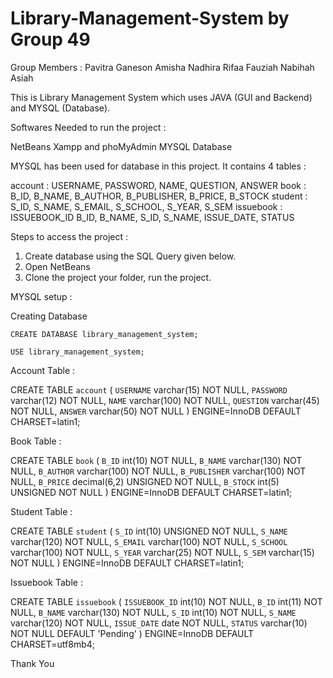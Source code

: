 
# Library-Management-System by Group 49

Group Members : 
Pavitra Ganeson
Amisha Nadhira
Rifaa Fauziah
Nabihah Asiah

This is Library Management System which uses JAVA (GUI and Backend) and MYSQL (Database).

Softwares Needed to run the project :

NetBeans
Xampp and phoMyAdmin
MYSQL Database

MYSQL has been used for database in this project. It contains 4 tables :

account : USERNAME, PASSWORD, NAME, QUESTION, ANSWER
book : B_ID, B_NAME, B_AUTHOR, B_PUBLISHER, B_PRICE, B_STOCK
student : S_ID, S_NAME, S_EMAIL, S_SCHOOL, S_YEAR, S_SEM
issuebook : ISSUEBOOK_ID B_ID, B_NAME, S_ID, S_NAME, ISSUE_DATE, STATUS

Steps to access the project :
1. Create database using the SQL Query given below.
2. Open NetBeans 
3. Clone the project your folder, run the project.

MYSQL setup : 

Creating Database

    CREATE DATABASE library_management_system;

    USE library_management_system;

Account Table :

CREATE TABLE `account` (
  `USERNAME` varchar(15) NOT NULL,
  `PASSWORD` varchar(12) NOT NULL,
  `NAME` varchar(100) NOT NULL,
  `QUESTION` varchar(45) NOT NULL,
  `ANSWER` varchar(50) NOT NULL
) ENGINE=InnoDB DEFAULT CHARSET=latin1;

Book Table :

CREATE TABLE `book` (
  `B_ID` int(10) NOT NULL,
  `B_NAME` varchar(130) NOT NULL,
  `B_AUTHOR` varchar(100) NOT NULL,
  `B_PUBLISHER` varchar(100) NOT NULL,
  `B_PRICE` decimal(6,2) UNSIGNED NOT NULL,
  `B_STOCK` int(5) UNSIGNED NOT NULL
) ENGINE=InnoDB DEFAULT CHARSET=latin1;

Student Table :

CREATE TABLE `student` (
  `S_ID` int(10) UNSIGNED NOT NULL,
  `S_NAME` varchar(120) NOT NULL,
  `S_EMAIL` varchar(100) NOT NULL,
  `S_SCHOOL` varchar(100) NOT NULL,
  `S_YEAR` varchar(25) NOT NULL,
  `S_SEM` varchar(15) NOT NULL
) ENGINE=InnoDB DEFAULT CHARSET=latin1;

Issuebook Table :

CREATE TABLE `issuebook` (
  `ISSUEBOOK_ID` int(10) NOT NULL,
  `B_ID` int(11) NOT NULL,
  `B_NAME` varchar(130) NOT NULL,
  `S_ID` int(10) NOT NULL,
  `S_NAME` varchar(120) NOT NULL,
  `ISSUE_DATE` date NOT NULL,
  `STATUS` varchar(10) NOT NULL DEFAULT 'Pending'
) ENGINE=InnoDB DEFAULT CHARSET=utf8mb4;

Thank You
